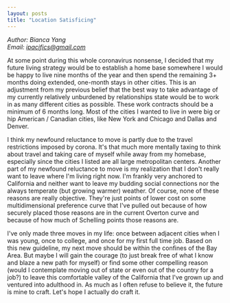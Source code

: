 ```yaml
---
layout: posts
title: "Location Satisficing"
---
```

*Author: Bianca Yang*<br>
*Email: <a href="mailto:ipacifics@gmail.com?subject=Hello from the XDRT Blog">ipacifics@gmail.com</a>*<br>

At some point during this whole coronavirus nonsense, I decided that my future
living strategy would be to establish a home base somewhere I would be happy to
live nine months of the year and then spend the remaining 3+ months doing
extended, one-month stays in other cities. This is an adjustment from my previous
belief that the best way to take advantage of my currently relatively unburdened
by relationships state would be to work in as many different cities as possible.
These work contracts should be a minimum of 6 months long. Most of the cities
I wanted to live in were big or hip American / Canadian cities, like New York
and Chicago and Dallas and Denver.

I think my newfound reluctance to move is partly due to the travel restrictions
imposed by corona. It's that much more mentally taxing to think about travel and
taking care of myself while away from my homebase, especially since the cities
I listed are all large metropolitan centers. Another part of my newfound
reluctance to move is my realization that I don't really want to leave where I'm
living right now. I'm frankly very anchored to California and neither want to
leave my budding social connections nor the always temperate (but growing
warmer) weather. Of course, none of these reasons are really objective. They're
just points of lower cost on some multidimensional preference curve that I've
pulled out because of how securely placed those reasons are in the current
Overton curve and because of how much of Schelling points those reasons are.

I've only made three moves in my life: once between adjacent cities when I was
young, once to college, and once for my first full time job. Based on this new
guideline, my next move should be within the confines of the Bay Area. But maybe
I will gain the courage (to just break free of what I know and blaze a new path
for myself) or find some other compelling reason (would I contemplate moving out
of state or even out of the country for a job?) to leave this comfortable
valley of the California that I've grown up and ventured into adulthood in.
As much as I often refuse to believe it, the future is mine to craft. Let's hope
I actually do craft it.
